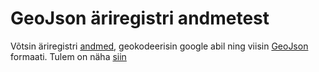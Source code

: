 # GeoJson äriregistri andmetest

Võtsin äriregistri [andmed](http://avaandmed.rik.ee/andmed/ARIREGISTER/ "http://avaandmed.rik.ee/andmed/ARIREGISTER/"), 
geokodeerisin google abil ning viisin [GeoJson](http://geojson.org/ "http://geojson.org/") formaati. Tulem on näha [siin](http://bl.ocks.org/d/1344427a62ae91008a92, "http://bl.ocks.org/d/1344427a62ae91008a92")
